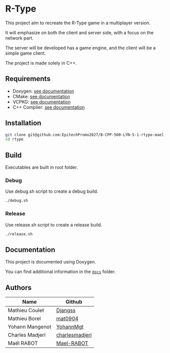 # R-Type

This project aim to recreate the R-Type game in a multiplayer version.

It will emphasize on both the client and server side, with a focus on the network part.

The server will be developed has a game engine, and the client will be a simple game client.

The project is made solely in C++.

## Requirements

- Doxygen: [see documentation](https://www.doxygen.nl/manual/install.html)
- CMake: [see documentation](https://cmake.org/install/)
- VCPKG: [see documentation](https://vcpkg.io/en/)
- C++ Compiler: [see documentation](https://gcc.gnu.org/install/)

## Installation

```sh
git clone git@github.com:EpitechPromo2027/B-CPP-500-LYN-5-1-rtype-mael.rabot.git && mv B-CPP-500-LYN-5-1-rtype-mael.rabot rtype
cd rtype
```

## Build

Executables are built in root folder.

### Debug

Use debug.sh script to create a debug build.

```sh
./debug.sh
```

### Release

Use release.sh script to create a release build.

```sh
./release.sh
```

## Documentation

This project is documented using Doxygen.

You can find additional information in the [`docs`](docs/Hub.md) folder.

## Authors

| Name            | Github                                              |
|-----------------|-----------------------------------------------------|
| Mathieu Coulet  | [Djangss](https://github.com/Djangss)               |
| Mathieu Borel   | [mat0904](https://github.com/mat0904)               |
| Yohann Mangenot | [YohannMgt](https://github.com/YohannMgt)           |
| Charles Madjeri | [charlesmadjeri](https://github.com/charlesmadjeri) |
| Maël RABOT      | [Mael-RABOT](https://github.com/Mael-RABOT)         |

